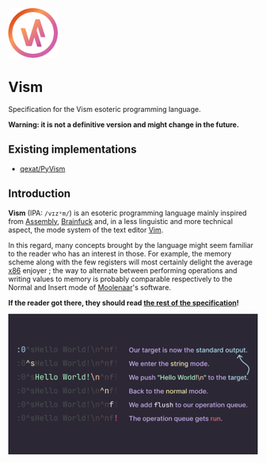 <img src="./assets/logo/vism.svg" width="100" height="100" alt="Vism logo" />

# Vism

Specification for the Vism esoteric programming language.

**Warning: it is not a definitive version and might change in the future.**

## Existing implementations

- [qexat/PyVism](https://github.com/qexat/pyvism)

## Introduction

**Vism** (IPA: `/vɪzᵊm/`) is an esoteric programming language mainly inspired from [Assembly](https://en.wikipedia.org/wiki/Assembly_language), [Brainfuck](https://en.wikipedia.org/wiki/Brainfuck) and, in a less linguistic and more technical aspect, the mode system of the text editor [Vim](<https://en.wikipedia.org/wiki/Vim_(text_editor)>).

In this regard, many concepts brought by the language might seem familiar to the reader who has an interest in those. For example, the memory scheme along with the few registers will most certainly delight the average [x86](https://en.wikipedia.org/wiki/X86_assembly_language) enjoyer ; the way to alternate between performing operations and writing values to memory is probably comparable respectively to the Normal and Insert mode of [Moolenaar](https://en.wikipedia.org/wiki/Bram_Moolenaar)'s software.

**If the reader got there, they should read [the rest of the specification](./spec/index.md)!**

![Vism Detailed Hello World program](./assets/frames/Vism_Detailed_Hello.svg)

